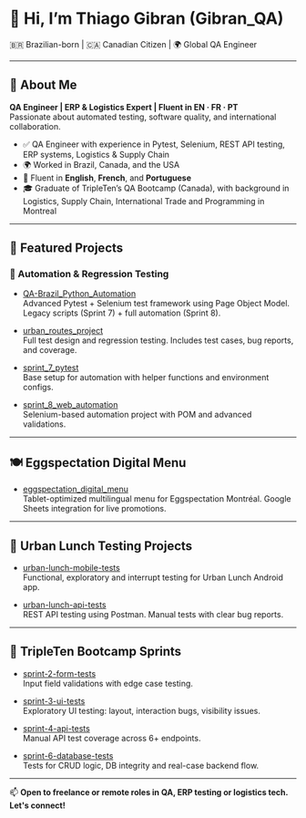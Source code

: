# 👋 Hi, I’m Thiago Gibran (Gibran_QA)

🇧🇷 Brazilian-born | 🇨🇦 Canadian Citizen | 🌍 Global QA Engineer

---

## 🎯 About Me

**QA Engineer | ERP & Logistics Expert | Fluent in EN · FR · PT**  
Passionate about automated testing, software quality, and international collaboration.

- ✅ QA Engineer with experience in Pytest, Selenium, REST API testing, ERP systems, Logistics & Supply Chain  
- 🌍 Worked in Brazil, Canada, and the USA  
- 💬 Fluent in **English**, **French**, and **Portuguese**  
- 🎓 Graduate of TripleTen’s QA Bootcamp (Canada), with background in Logistics, Supply Chain, International Trade and Programming in Montreal  

---

## 🚀 Featured Projects

### 🔧 Automation & Regression Testing

- [QA-Brazil_Python_Automation](https://github.com/Gibran-T/QA-Brazil_Python_Automation)  
  Advanced Pytest + Selenium test framework using Page Object Model. Legacy scripts (Sprint 7) + full automation (Sprint 8).

- [urban_routes_project](https://github.com/Gibran-T/urban_routes_project)  
  Full test design and regression testing. Includes test cases, bug reports, and coverage.

- [sprint_7_pytest](https://github.com/Gibran-T/sprint_7_pytest)  
  Base setup for automation with helper functions and environment configs.

- [sprint_8_web_automation](https://github.com/Gibran-T/sprint_8_web_automation)  
  Selenium-based automation project with POM and advanced validations.

---

## 🍽️ Eggspectation Digital Menu

- [eggspectation_digital_menu](https://github.com/Gibran-T/eggspectation_digital_menu)  
  Tablet-optimized multilingual menu for Eggspectation Montréal. Google Sheets integration for live promotions.

---

## 📱 Urban Lunch Testing Projects

- [urban-lunch-mobile-tests](https://github.com/Gibran-T/urban-lunch-mobile-tests)  
  Functional, exploratory and interrupt testing for Urban Lunch Android app.

- [urban-lunch-api-tests](https://github.com/Gibran-T/urban-lunch-api-tests)  
  REST API testing using Postman. Manual tests with clear bug reports.

---

## 📘 TripleTen Bootcamp Sprints

- [sprint-2-form-tests](https://github.com/Gibran-T/sprint-2-form-tests)  
  Input field validations with edge case testing.

- [sprint-3-ui-tests](https://github.com/Gibran-T/sprint-3-ui-tests)  
  Exploratory UI testing: layout, interaction bugs, visibility issues.

- [sprint-4-api-tests](https://github.com/Gibran-T/sprint-4-api-tests)  
  Manual API test coverage across 6+ endpoints.

- [sprint-6-database-tests](https://github.com/Gibran-T/sprint-6-database-tests)  
  Tests for CRUD logic, DB integrity and real-case backend flow.

---

📫 **Open to freelance or remote roles in QA, ERP testing or logistics tech. Let's connect!**
